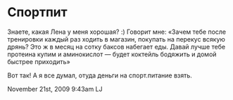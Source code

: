 # Спортпит

Знаете, какая Лена у меня хорошая? :) Говорит мне: «Зачем тебе после
тренировки каждый раз ходить в магазин, покупать на перекус всякую
дрянь? Это ж в месяц на сотку баксов набегает еды. Давай лучше тебе
протеина купим и аминокислот — будет коктейль бодяжить и домой быстрее
приходить»

Вот так! А я все думал, отуда деньги на спорт.питание взять.

<span id="timestamp"> November 21st, 2009 9:43am </span> <span
class="tag">LJ</span>
